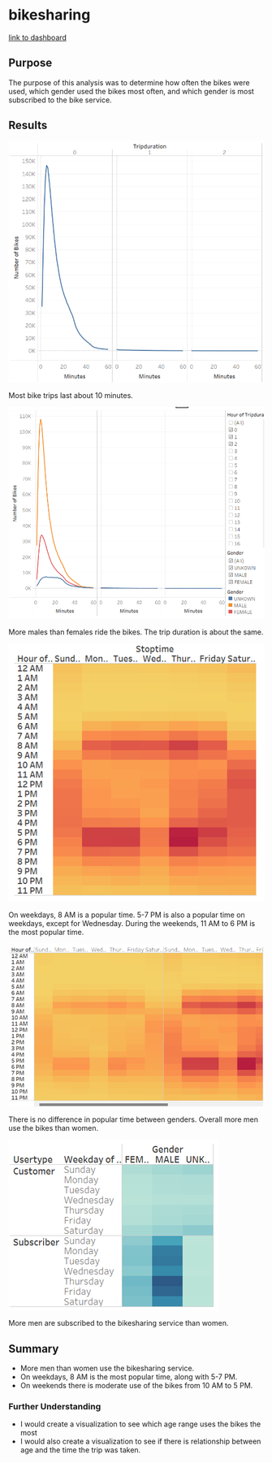 # bikesharing
[link to dashboard](https://public.tableau.com/app/profile/hamza5755/viz/NYC_Citibike_Challenge_16633665412610/Story1?publish=yes)

## Purpose

The purpose of this analysis was to determine how often the bikes were used, which gender used the bikes most often, and which gender is most subscribed to the bike service.

## Results

![Trip Duration](images/trip_duration.png)

Most bike trips last about 10 minutes.

![Trip Duration By Gender](images/trip_duration_gender.png)

More males than females ride the bikes. The trip duration is about the same.

![Trips by Weekday](images/trip_weekday.png)

On weekdays, 8 AM is a popular time. 5-7 PM is also a popular time on weekdays, except for Wednesday. 
During the weekends, 11 AM to 6 PM is the most popular time.

![Trips by Gender](images/trips_gender.png)

There is no difference in popular time between genders. Overall more men use the bikes than women.

![Trips by Users](images/user_trips.png)

More men are subscribed to the bikesharing service than women.

## Summary

- More men than women use the bikesharing service.
- On weekdays, 8 AM is the most popular time, along with 5-7 PM.
- On weekends there is moderate use of the bikes from 10 AM to 5 PM.

### Further Understanding
- I would create a visualization to see which age range uses the bikes the most
- I would also create a visualization to see if there is relationship between age and the time the trip was taken. 
